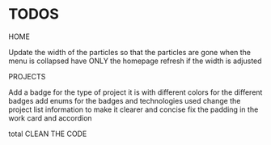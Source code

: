 # TODOS

HOME

Update the width of the particles so that the particles are gone when the menu is collapsed
have ONLY the homepage refresh if the width is adjusted

PROJECTS

Add a badge for the type of project it is with different colors for the different badges
add enums for the badges and technologies used
change the project list information to make it clearer and concise
fix the padding in the work card and accordion

total
CLEAN THE CODE

